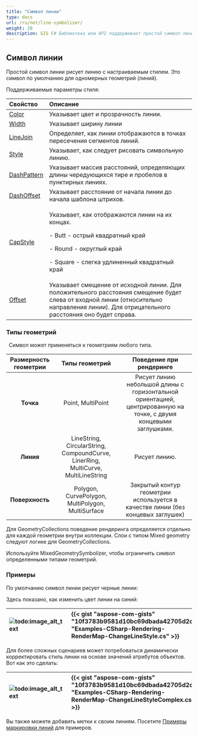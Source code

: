 ```yaml
---
title: "Символ линии"
type: docs
url: /ru/net/line-symbolizer/
weight: 20
description: GIS C# Библиотека или API поддерживает простой символ линии для одномерных геометрий линий и может применяться к геометриям любого типа, таких как Точка, Линия, Поверхность.
---
```


## **Символ линии**
Простой символ линии рисует линию с настраиваемым стилем. Это символ по умолчанию для одномерных геометрий (линий). 

Поддерживаемые параметры стиля:

|**Свойство**|**Описание**|
| :- | :- |
|[Color](https://reference.aspose.com/gis/net/aspose.gis.rendering.symbolizers/simpleline/properties/color)|Указывает цвет и прозрачность линии.|
|[Width](https://reference.aspose.com/gis/net/aspose.gis.rendering.symbolizers/simpleline/properties/width)|Указывает ширину линии|
|[LineJoin](https://reference.aspose.com/gis/net/aspose.gis.rendering.symbolizers/simpleline/properties/linejoin)|Определяет, как линии отображаются в точках пересечения сегментов линий.|
|[Style](https://reference.aspose.com/gis/net/aspose.gis.rendering.symbolizers/simpleline/properties/style)|Указывает, как следует рисовать символьную линию.|
|[DashPattern](https://reference.aspose.com/gis/net/aspose.gis.rendering.symbolizers/simpleline/properties/dashpattern)|Указывает массив расстояний, определяющих длины чередующихся тире и пробелов в пунктирных линиях.|
|[DashOffset](https://reference.aspose.com/gis/net/aspose.gis.rendering.symbolizers/simpleline/properties/dashoffset)|Указывает расстояние от начала линии до начала шаблона штрихов.|
|[CapStyle](https://reference.aspose.com/gis/net/aspose.gis.rendering.symbolizers/simpleline/properties/capstyle)|<p>Указывает, как отображаются линии на их концах.</p><p>- Butt - острый квадратный край</p><p>- Round - округлый край</p><p>- Square - слегка удлиненный квадратный край</p>|
|[Offset](https://reference.aspose.com/gis/net/aspose.gis.rendering.symbolizers/simpleline/properties/offset)|Указывает смещение от исходной линии. Для положительного расстояния смещение будет слева от входной линии (относительно направления линии). Для отрицательного расстояния оно будет справа.|

### **Типы геометрий**
` `Символ может применяться к геометриям любого типа.

|**Размерность геометрии**|**Типы геометрий**|**Поведение при рендеринге**|
| :-: | :-: | :-: |
|**Точка**|Point, MultiPoint|Рисует линию небольшой длины с горизонтальной ориентацией, центрированную на точке, с двумя концевыми заглушками.|
|**Линия**|LineString, CircularString, CompoundCurve, LinerRing, MultiCurve, MultiLineString|Рисует линию.|
|**Поверхность**|Polygon, CurvePolygon, MultiPolygon, MultiSurface|Закрытый контур геометрии используется в качестве линии (без концевых заглушек)|

Для GeometryCollections поведение рендеринга определяется отдельно для каждой геометрии внутри коллекции. Слои с типом Mixed geometry следуют логике для GeometryCollections.

Используйте MixedGeometrySymbolizer, чтобы ограничить символ определенными типами геометрий.

### **Примеры**
По умолчанию символ линии рисует черные линии:



Здесь показано, как изменить цвет линии на синий:



|![todo:image_alt_text](line-symbolizer_1.png)|{{< gist "aspose-com-gists" "10f3783b9581d10bc69dbada42705d2c" "Examples-CSharp-Rendering-RenderMap-ChangeLineStyle.cs" >}}|
| :- | :- |

Для более сложных сценариев может потребоваться динамически корректировать стиль линии на основе значений атрибутов объектов. Вот как это сделать:



|![todo:image_alt_text](line-symbolizer_2.png)|{{< gist "aspose-com-gists" "10f3783b9581d10bc69dbada42705d2c" "Examples-CSharp-Rendering-RenderMap-ChangeLineStyleComplex.cs" >}}|
| :- | :- |



Вы также можете добавить метки к своим линиям. Посетите [Примеры маркировки линий](/gis/net/simple-labeling/#simplelabeling-lineslabelingexamples) для примеров.
